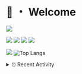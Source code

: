 # 👋 ・ Welcome
![](https://komarev.com/ghpvc/?username=Lorenzo0111)

![](https://img.shields.io/badge/Java-ED8B00?style=for-the-badge&logo=java&logoColor=white)
![](https://img.shields.io/badge/JavaScript-323330?style=for-the-badge&logo=javascript&logoColor=F7DF1E)
![](https://img.shields.io/badge/Node.js-339933?style=for-the-badge&logo=nodedotjs&logoColor=white)
![](https://img.shields.io/badge/React-20232A?style=for-the-badge&logo=react&logoColor=61DAFB)

[![](https://github-readme-stats.vercel.app/api?username=Lorenzo0111&show_icons=true&count_private=true)](https://github.com/Lorenzo0111)
![Top Langs](https://github-readme-stats.vercel.app/api/top-langs/?username=Lorenzo0111&layout=compact)

<details>
<summary>⏰ Recent Activity</summary>

<!--RECENT_ACTIVITY:start-->
1. ![comment] **Commented:** [ZombieStriker/QualityArmory#250](https://github.com/ZombieStriker/QualityArmory/issues/250#issuecomment-1011446779)
2. ![prMerged] **Pull request merged:** [Lorenzo0111/ElectionsPlus#75](https://github.com/Lorenzo0111/ElectionsPlus/pull/75)
3. ![prMerged] **Pull request merged:** [Lorenzo0111/RocketPlaceholders#63](https://github.com/Lorenzo0111/RocketPlaceholders/pull/63)
4. ![comment] **Commented:** [ZombieStriker/QualityArmory#250](https://github.com/ZombieStriker/QualityArmory/issues/250#issuecomment-1010962652)
5. ![comment] **Commented:** [ZombieStriker/QualityArmory#229](https://github.com/ZombieStriker/QualityArmory/issues/229#issuecomment-1010668380)
6. ![comment] **Commented:** [ZombieStriker/QualityArmory#250](https://github.com/ZombieStriker/QualityArmory/issues/250#issuecomment-1010346567)
7. ![comment] **Commented:** [ZombieStriker/QualityArmory#250](https://github.com/ZombieStriker/QualityArmory/issues/250#issuecomment-1010233027)
8. ![comment] **Commented:** [ZombieStriker/QualityArmoryVehicles2#85](https://github.com/ZombieStriker/QualityArmoryVehicles2/issues/85#issuecomment-1010229104)
9. ![comment] **Commented:** [ZombieStriker/QualityArmory#250](https://github.com/ZombieStriker/QualityArmory/issues/250#issuecomment-1009771361)
10. ![comment] **Commented:** [Lorenzo0111/MultiLang#60](https://github.com/Lorenzo0111/MultiLang/pull/60#issuecomment-1009249111)
<!--RECENT_ACTIVITY:end-->


<!--RECENT_ACTIVITY:last_update-->
Last Updated: Thursday, January 13th, 2022, 12:19:53 PM
<!--RECENT_ACTIVITY:last_update_end-->
</details>

[issueOpened]: https://cdn.jsdelivr.net/gh/Readme-Workflows/Readme-Icons@main/icons/octicons/IssueOpenedOld.svg
[issueClosed]: https://cdn.jsdelivr.net/gh/Readme-Workflows/Readme-Icons@main/icons/octicons/IssueClosedOld.svg

[prOpened]: https://cdn.jsdelivr.net/gh/Readme-Workflows/Readme-Icons@main/icons/octicons/PullRequestOpened.svg
[prClosed]: https://cdn.jsdelivr.net/gh/Readme-Workflows/Readme-Icons@main/icons/octicons/PullRequestClosed.svg
[prMerged]: https://cdn.jsdelivr.net/gh/Readme-Workflows/Readme-Icons@main/icons/octicons/PullRequestMerged.svg

[comment]: https://cdn.jsdelivr.net/gh/Readme-Workflows/Readme-Icons@main/icons/octicons/Comment.svg

[changesRequested]: https://cdn.jsdelivr.net/gh/Readme-Workflows/Readme-Icons@main/icons/octicons/RequestedChanges.svg
[approved]: https://cdn.jsdelivr.net/gh/Readme-Workflows/Readme-Icons@main/icons/octicons/ApprovedChanges.svg

[repoCreated]: https://cdn.jsdelivr.net/gh/Readme-Workflows/Readme-Icons@main/icons/octicons/Repository.svg
[release]: https://cdn.jsdelivr.net/gh/Readme-Workflows/Readme-Icons@main/icons/octicons/Release.svg
[star]: https://cdn.jsdelivr.net/gh/Readme-Workflows/Readme-Icons@main/icons/octicons/StarredRepository.svg
[wiki]: https://cdn.jsdelivr.net/gh/Readme-Workflows/Readme-Icons@main/icons/octicons/Wiki.svg
[fork]: https://cdn.jsdelivr.net/gh/Readme-Workflows/Readme-Icons@main/icons/octicons/ForkedRepository.svg
[people]: https://cdn.jsdelivr.net/gh/Readme-Workflows/Readme-Icons@main/icons/octicons/People.svg
